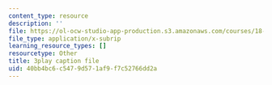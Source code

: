 ```yaml
---
content_type: resource
description: ''
file: https://ol-ocw-studio-app-production.s3.amazonaws.com/courses/18-01sc-single-variable-calculus-fall-2010/40bb4bc6c5479d571af9f7c52766dd2a_1RLctDS2hUQ.srt
file_type: application/x-subrip
learning_resource_types: []
resourcetype: Other
title: 3play caption file
uid: 40bb4bc6-c547-9d57-1af9-f7c52766dd2a
---
```

